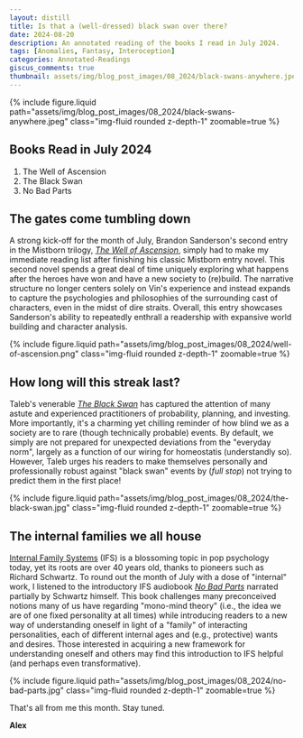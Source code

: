 ```yaml
---
layout: distill
title: Is that a (well-dressed) black swan over there?
date: 2024-08-20
description: An annotated reading of the books I read in July 2024.
tags: [Anomalies, Fantasy, Interoception]
categories: Annotated-Readings
giscus_comments: true
thumbnail: assets/img/blog_post_images/08_2024/black-swans-anywhere.jpeg
---
```


<div class="l-page">
  {% include figure.liquid path="assets/img/blog_post_images/08_2024/black-swans-anywhere.jpeg" class="img-fluid rounded z-depth-1" zoomable=true %}
</div>

## Books Read in July 2024
1. The Well of Ascension
2. The Black Swan
3. No Bad Parts

## The gates come tumbling down

A strong kick-off for the month of July, Brandon Sanderson's second entry in the Mistborn trilogy, [*The Well of Ascension*](https://www.brandonsanderson.com/the-mistborn-saga-the-original-trilogy/), simply had to make my immediate reading list after finishing his classic Mistborn entry novel. This second novel spends a great deal of time uniquely exploring what happens after the heroes have won and have a new society to (re)build. The narrative structure no longer centers solely on Vin's experience and instead expands to capture the psychologies and philosophies of the surrounding cast of characters, even in the midst of dire straits. Overall, this entry showcases Sanderson's ability to repeatedly enthrall a readership with expansive world building and character analysis.

<div class="l-body">
  {% include figure.liquid path="assets/img/blog_post_images/08_2024/well-of-ascension.png" class="img-fluid rounded z-depth-1" zoomable=true %}
</div>

## How long will this streak last?

Taleb's venerable [*The Black Swan*](https://en.wikipedia.org/wiki/The_Black_Swan:_The_Impact_of_the_Highly_Improbable) has captured the attention of many astute and experienced practitioners of probability, planning, and investing. More importantly, it's a charming yet chilling reminder of how blind we as a society are to rare (though technically probable) events. By default, we simply are not prepared for unexpected deviations from the "everyday norm", largely as a function of our wiring for homeostatis (understandly so). However, Taleb urges his readers to make themselves personally and professionally robust against "black swan" events by (*full stop*) not trying to predict them in the first place!

<div class="l-body">
  {% include figure.liquid path="assets/img/blog_post_images/08_2024/the-black-swan.jpg" class="img-fluid rounded z-depth-1" zoomable=true %}
</div>

## The internal families we all house

[Internal Family Systems](https://ifs-institute.com/) (IFS) is a blossoming topic in pop psychology today, yet its roots are over 40 years old, thanks to pioneers such as Richard Schwartz. To round out the month of July with a dose of "internal" work, I listened to the introductory IFS audiobook [*No Bad Parts*](https://ifs-institute.com/nobadparts) narrated partially by Schwartz himself. This book challenges many preconceived notions many of us have regarding "mono-mind theory" (i.e., the idea we are of one fixed personality at all times) while introducing readers to a new way of understanding oneself in light of a "family" of interacting personalities, each of different internal ages and (e.g., protective) wants and desires. Those interested in acquiring a new framework for understanding oneself and others may find this introduction to IFS helpful (and perhaps even transformative).

<div class="l-body">
  {% include figure.liquid path="assets/img/blog_post_images/08_2024/no-bad-parts.jpg" class="img-fluid rounded z-depth-1" zoomable=true %}
</div>

That's all from me this month. Stay tuned.

**Alex**